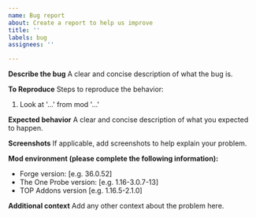 ```yaml
---
name: Bug report
about: Create a report to help us improve
title: ''
labels: bug
assignees: ''

---
```


**Describe the bug**
A clear and concise description of what the bug is.

**To Reproduce**
Steps to reproduce the behavior:
1. Look at '...' from mod '...'

**Expected behavior**
A clear and concise description of what you expected to happen.

**Screenshots**
If applicable, add screenshots to help explain your problem.

**Mod environment (please complete the following information):**
 - Forge version: [e.g. 36.0.52]
 - The One Probe version: [e.g. 1.16-3.0.7-13]
 - TOP Addons version [e.g. 1.16.5-2.1.0]

**Additional context**
Add any other context about the problem here.
